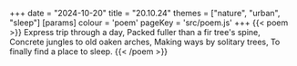 +++
date = "2024-10-20"
title = "20.10.24"
themes = ["nature", "urban", "sleep"]
[params]
  colour = 'poem'
  pageKey = 'src/poem.js'
+++
{{< poem >}}
Express trip through a day,
Packed fuller than a fir tree's spine,
Concrete jungles to old oaken arches,
Making ways by solitary trees,
To finally find a place to sleep.
{{< /poem >}}